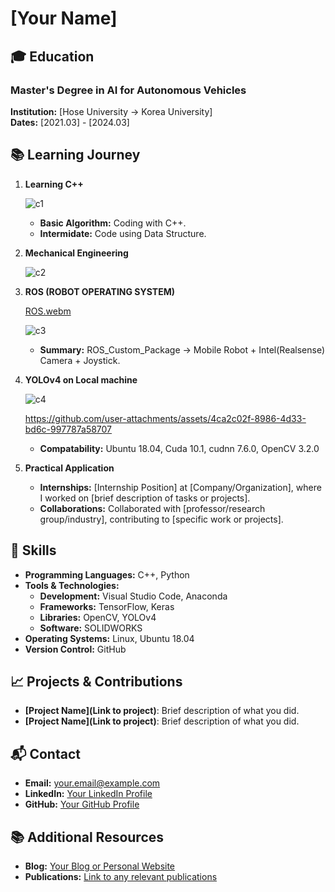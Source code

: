 # [Your Name]

## 🎓 Education

### Master's Degree in AI for Autonomous Vehicles
**Institution:** [Hose University -> Korea University]  
**Dates:** [2021.03] - [2024.03]

## 📚 Learning Journey

1. **Learning C++**

   ![c1](https://github.com/user-attachments/assets/d1d8c55f-cca7-46ea-b4de-7a70fd582f24)
   
   - **Basic Algorithm:** Coding with C++.
   - **Intermidate:** Code using Data Structure.
2. **Mechanical Engineering**
   
   ![c2](https://github.com/user-attachments/assets/33d39a55-35b2-47ac-805a-a91150e107ec)
   
3. **ROS (ROBOT OPERATING SYSTEM)**
   
   [ROS.webm](https://github.com/user-attachments/assets/55c81d8f-db3c-427a-81a6-8244fae0fb53)
   
   ![c3](https://github.com/user-attachments/assets/5e85b78f-8f83-4cc0-ba11-f3c2e5536f80)

   - **Summary:** ROS_Custom_Package -> Mobile Robot + Intel(Realsense) Camera + Joystick.

7. **YOLOv4 on Local machine**

   ![c4](https://github.com/user-attachments/assets/049a96d6-4064-4921-a2d0-a5fc995fe9b9)

   https://github.com/user-attachments/assets/4ca2c02f-8986-4d33-bd6c-997787a58707

   - **Compatability:** Ubuntu 18.04, Cuda 10.1, cudnn 7.6.0, OpenCV 3.2.0

9. **Practical Application**
   - **Internships:** [Internship Position] at [Company/Organization], where I worked on [brief description of tasks or projects].
   - **Collaborations:** Collaborated with [professor/research group/industry], contributing to [specific work or projects].

## 💼 Skills
- **Programming Languages:** C++, Python
- **Tools & Technologies:** 
  - **Development:** Visual Studio Code, Anaconda
  - **Frameworks:** TensorFlow, Keras
  - **Libraries:** OpenCV, YOLOv4
  - **Software:** SOLIDWORKS
- **Operating Systems:** Linux, Ubuntu 18.04
- **Version Control:** GitHub

## 📈 Projects & Contributions
- **[Project Name](Link to project)**: Brief description of what you did.
- **[Project Name](Link to project)**: Brief description of what you did.

## 📬 Contact
- **Email:** [your.email@example.com](mailto:your.email@example.com)
- **LinkedIn:** [Your LinkedIn Profile](https://www.linkedin.com/in/your-profile)
- **GitHub:** [Your GitHub Profile](https://github.com/your-username)

## 📚 Additional Resources
- **Blog:** [Your Blog or Personal Website](https://yourwebsite.com)
- **Publications:** [Link to any relevant publications](https://link-to-publications.com)
